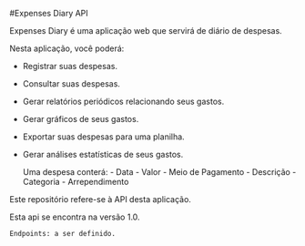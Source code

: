 #Expenses Diary API

Expenses Diary é uma aplicação web que servirá de diário de despesas.

Nesta aplicação, você poderá:

- Registrar suas despesas.
- Consultar suas despesas.
- Gerar relatórios periódicos relacionando seus gastos.
- Gerar gráficos de seus gastos.
- Exportar suas despesas para uma planilha.
- Gerar análises estatísticas de seus gastos.


	Uma despesa conterá:
		- Data
		- Valor
		- Meio de Pagamento
		- Descrição
		- Categoria
		- Arrependimento

Este repositório refere-se à API desta aplicação.

Esta api se encontra na versão 1.0.

    Endpoints: a ser definido.

